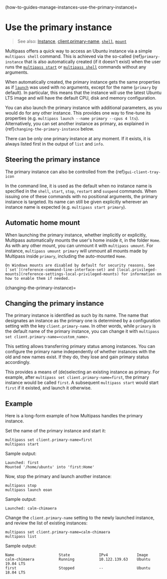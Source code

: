 (how-to-guides-manage-instances-use-the-primary-instance)=
# Use the primary instance

> See also: [Instance](explanation-instance), [client.primary-name](reference-settings-client-primary-name), [`shell`](reference-command-line-interface-shell), [`mount`](reference-command-line-interface-mount)

Multipass offers a quick way to access an Ubuntu instance via a simple `multipass shell` command. This is achieved via the so-called {ref}`primary-instance` that is also automatically created (if it doesn't exist) when the user runs the [`multipass start`](reference-command-line-interface-start) or [`multipass shell`](reference-command-line-interface-shell) commands without any arguments.

When automatically created, the primary instance gets the same properties as if [`launch`](reference-command-line-interface-launch) was used with no arguments, except for the name (`primary` by default). In particular, this means that the instance will use the latest Ubuntu LTS image and will have the default CPU, disk and memory configuration.

You can also launch the primary instance with additional parameters, as you would do for any other instance. This provides one way to fine-tune its properties (e.g. `multipass launch --name primary --cpus 4 lts`). Alternatively, you can set another instance as primary, as explained in {ref}`changing-the-primary-instance` below.

There can be only one primary instance at any moment. If it exists, it is always listed first in the output of `list` and `info`.

## Steering the primary instance

The primary instance can also be controlled from the {ref}`gui-client-tray-icon`

In the command line, it is used as the default when no instance name is specified in the `shell`, `start`, `stop`, `restart` and `suspend` commands. When issuing one of these commands with no positional arguments, the primary instance is targeted. Its name can still be given explicitly wherever an instance name is expected (e.g. `multipass start primary`).

## Automatic home mount

When launching the primary instance, whether implicitly or explicitly, Multipass automatically mounts the user's home inside it, in the folder `Home`. As with any other mount, you can unmount it with `multipass umount`. For instance, `multipass umount primary` will unmount all mounts made by Multipass inside `primary`, including the auto-mounted `Home`.

```{note}
On Windows mounts are disabled by default for security reasons. See [`set`](reference-command-line-interface-set) and [local.privileged-mounts](reference-settings-local-privileged-mounts) for information on how to enable them if needed.
```

(changing-the-primary-instance)=
## Changing the primary instance

The primary instance is identified as such by its name. The name that designates an instance as the primary one is determined by a configuration setting with the key `client.primary-name`. In other words, while `primary` is the default name of the primary instance, you can change it with `multipass set client.primary-name=<custom_name>`.

This setting allows transferring primary status among instances. You can configure the primary name independently of whether instances with the old and new names exist. If they do, they lose and gain primary status accordingly.

This provides a means of (de)selecting an existing instance as primary. For example, after `multipass set client.primary-name=first`, the primary instance would be called `first`. A subsequent `multipass start` would start `first` if it existed, and launch it otherwise.

## Example

Here is a long-form example of how Multipass handles the primary instance.

Set the name of the primary instance and start it:

```{code-block} text
multipass set client.primary-name=first
multipass start
```

Sample output:

```{code-block} text
Launched: first
Mounted '/home/ubuntu' into 'first:Home'
```

Now, stop the primary and launch another instance:

```{code-block} text
multipass stop
multipass launch eoan
```

Sample output:

```{code-block} text
Launched: calm-chimaera
```

Change the `client.primary-name` setting to the newly launched instance, and review the list of existing instances:

```{code-block} text
multipass set client.primary-name=calm-chimaera
multipass list
```

Sample output:

```{code-block} text
Name                    State             IPv4             Image
calm-chimaera           Running           10.122.139.63    Ubuntu 19.04 LTS
first                   Stopped           --               Ubuntu 18.04 LTS
```
